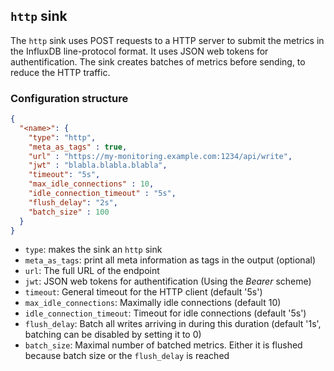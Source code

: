 ## `http` sink

The `http` sink uses POST requests to a HTTP server to submit the metrics in the InfluxDB line-protocol format. It uses JSON web tokens for authentification. The sink creates batches of metrics before sending, to reduce the HTTP traffic.

### Configuration structure

```json
{
  "<name>": {
    "type": "http",
    "meta_as_tags" : true,
    "url" : "https://my-monitoring.example.com:1234/api/write",
    "jwt" : "blabla.blabla.blabla",
    "timeout": "5s",
    "max_idle_connections" : 10,
    "idle_connection_timeout" : "5s",
    "flush_delay": "2s",
    "batch_size" : 100
  }
}
```

- `type`: makes the sink an `http` sink
- `meta_as_tags`: print all meta information as tags in the output (optional)
- `url`: The full URL of the endpoint
- `jwt`: JSON web tokens for authentification (Using the *Bearer* scheme)
- `timeout`: General timeout for the HTTP client (default '5s')
- `max_idle_connections`: Maximally idle connections (default 10)
- `idle_connection_timeout`: Timeout for idle connections (default '5s')
- `flush_delay`: Batch all writes arriving in during this duration (default '1s', batching can be disabled by setting it to 0)
- `batch_size`: Maximal number of batched metrics. Either it is flushed because batch size or the `flush_delay` is reached
